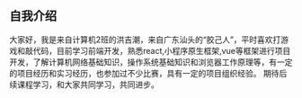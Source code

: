 ## 自我介绍

大家好，我是来自计算机2班的洪吉潮，来自广东汕头的“胶己人”，平时喜欢打游戏和敲代码，目前学习前端开发，熟悉react,小程序原生框架,vue等框架进行项目开发，了解计算机网络基础知识，操作系统基础知识和浏览器工作原理等，有一定的项目经历和实习经历，也参加过不少比赛，具有一定的项目组织经验。
期待后续课程学习，和大家共同学习，共同进步。
